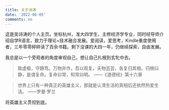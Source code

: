 ```yaml
---
title: 关于诗涛
date: '2022-06-05'
comments: no
---
```


这是吴诗涛的个人主页。坐标杭州，准大四学生，主修经济学专业，同时经导师介绍自学R语言，致力于理论+技术融合发展。爱阅读，爱思考，Kindle重度使用者，三年零零碎碎读了百余书籍。剩下没课的大四一年，仍继续探索，自由发展。

我总是以一个旁观者的角度审视自己，想让自己扎根到玄牝中去。

> 致虚极，守静笃。万物并作，吾以观复。夫物芸芸，各复归其根。归根曰静，是谓复命。复命曰常，知常曰明。  ——《道德经》第十六章

> 世界上只有一种真正的英雄主义，那就是认清生活的真相后还依然热爱生活。 ——罗曼·罗兰

将英雄主义贯彻到底。

